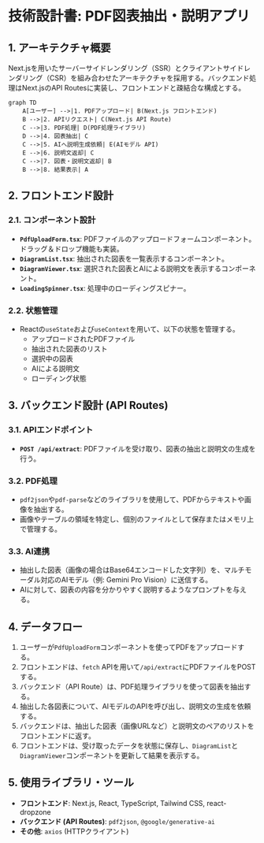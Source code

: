 # 技術設計書: PDF図表抽出・説明アプリ

## 1. アーキテクチャ概要

Next.jsを用いたサーバーサイドレンダリング（SSR）とクライアントサイドレンダリング（CSR）を組み合わせたアーキテクチャを採用する。バックエンド処理はNext.jsのAPI Routesに実装し、フロントエンドと疎結合な構成とする。

```mermaid
graph TD
    A[ユーザー] -->|1. PDFアップロード| B(Next.js フロントエンド)
    B -->|2. APIリクエスト| C(Next.js API Route)
    C -->|3. PDF処理| D(PDF処理ライブラリ)
    D -->|4. 図表抽出| C
    C -->|5. AIへ説明生成依頼| E(AIモデル API)
    E -->|6. 説明文返却| C
    C -->|7. 図表・説明文返却| B
    B -->|8. 結果表示| A
```

## 2. フロントエンド設計

### 2.1. コンポーネント設計

- **`PdfUploadForm.tsx`**: PDFファイルのアップロードフォームコンポーネント。ドラッグ＆ドロップ機能も実装。
- **`DiagramList.tsx`**: 抽出された図表を一覧表示するコンポーネント。
- **`DiagramViewer.tsx`**: 選択された図表とAIによる説明文を表示するコンポーネント。
- **`LoadingSpinner.tsx`**: 処理中のローディングスピナー。

### 2.2. 状態管理

- Reactの`useState`および`useContext`を用いて、以下の状態を管理する。
  - アップロードされたPDFファイル
  - 抽出された図表のリスト
  - 選択中の図表
  - AIによる説明文
  - ローディング状態

## 3. バックエンド設計 (API Routes)

### 3.1. APIエンドポイント

- **`POST /api/extract`**: PDFファイルを受け取り、図表の抽出と説明文の生成を行う。

### 3.2. PDF処理

- `pdf2json`や`pdf-parse`などのライブラリを使用して、PDFからテキストや画像を抽出する。
- 画像やテーブルの領域を特定し、個別のファイルとして保存またはメモリ上で管理する。

### 3.3. AI連携

- 抽出した図表（画像の場合はBase64エンコードした文字列）を、マルチモーダル対応のAIモデル（例: Gemini Pro Vision）に送信する。
- AIに対して、図表の内容を分かりやすく説明するようなプロンプトを与える。

## 4. データフロー

1. ユーザーが`PdfUploadForm`コンポーネントを使ってPDFをアップロードする。
2. フロントエンドは、`fetch` APIを用いて`/api/extract`にPDFファイルをPOSTする。
3. バックエンド（API Route）は、PDF処理ライブラリを使って図表を抽出する。
4. 抽出した各図表について、AIモデルのAPIを呼び出し、説明文の生成を依頼する。
5. バックエンドは、抽出した図表（画像URLなど）と説明文のペアのリストをフロントエンドに返す。
6. フロントエンドは、受け取ったデータを状態に保存し、`DiagramList`と`DiagramViewer`コンポーネントを更新して結果を表示する。

## 5. 使用ライブラリ・ツール

- **フロントエンド**: Next.js, React, TypeScript, Tailwind CSS, react-dropzone
- **バックエンド (API Routes)**: `pdf2json`, `@google/generative-ai`
- **その他**: `axios` (HTTPクライアント)
